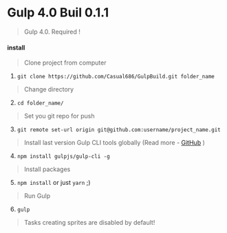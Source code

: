 # Gulp 4.0 Buil 0.1.1

>Gulp 4.0. Required !

#### install

> Clone project from computer
1. ```git clone https://github.com/Casual686/GulpBuild.git folder_name```
> Change directory
2. ```cd folder_name/```
> Set you git repo for push
3. ```git remote set-url origin git@github.com:username/project_name.git```
> Install last version Gulp CLI tools globally (Read more - [GitHub](https://github.com/gulpjs/gulp/blob/4.0/docs/getting-started.md) )
4. ```npm install gulpjs/gulp-cli -g```  
> Install packages
5. ```npm install``` or just ```yarn``` ;)
> Run Gulp
6. ```gulp```

> Tasks creating sprites are disabled by default!
